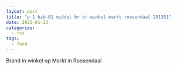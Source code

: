 ```yaml
---
layout: post
title: "p 1 bzb-01 middel br br winkel markt roosendaal 201351"
date: 2025-01-23
categories: 
  - rss
tags: 
  - feed
---
```


Brand in winkel op Markt in Roosendaal
